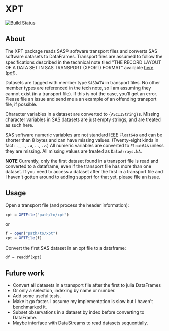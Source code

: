 # XPT

[![Build Status](https://travis-ci.org/lendle/XPT.jl.png)](https://travis-ci.org/lendle/XPT.jl)

## About

The XPT package reads SAS® software transport files and converts SAS software datasets to DataFrames.
Transport files are assumed to follow the specifications described in the technical note tiled "THE RECORD LAYOUT OF A DATA SET IN SAS TRANSPORT (XPORT) FORMAT" available [here](http://support.sas.com/techsup/technote/ts140.html) ([pdf](http://support.sas.com/techsup/technote/ts140.pdf)).

Datasets are tagged with member type `SASDATA` in transport files. No other member types are referenced in the tech note, so I am assuming they cannot exist (in a transport file). If this is not the case, you'll get an error. Please file an issue and send me a an example of an offending transport file, if possible.

Character variables in a dataset are converted to `{ASCIIString}`s. Missing character variables in SAS datasets are just empty strings, and are treated as such here. 

SAS software numeric variables are not standard IEEE `Float64`s and can be shorter than 8 bytes and can have missing values. (Twenty-eight kinds in fact: `._`, `.`, `.a`, ..., `.z`.) All numeric variables are converted to `Float64`s unless they are missing. All missing values are treated as `DataArrays.NA`.

**NOTE** Currently, only the first dataset found in a transport file is read and converted to a dataframe, even if the transport file has more than one dataset. If you need to access a dataset after the first in a transport file and I haven't gotten around to adding support for that yet, please file an issue.

## Usage

Open a transport file (and process the header information):
```julia
xpt = XPTFile("path/to/xpt")
```
or
```julia
f = open("path/to/xpt")
xpt = XPTFile(f)
```
Convert the first SAS dataset in an xpt file to a dataframe:
```
df = readdf(xpt)
```

## Future work

* Convert all datasets in a transport file after the first to julia DataFrames
* Or only a selection, indexing by name or number.
* Add some useful tests.
* Make it go faster. I assume my implementation is slow but I haven't benchmarked it.
* Subset observations in a dataset by index before converting to DataFrame.
* Maybe interface with DataStreams to read datasets sequentially.
